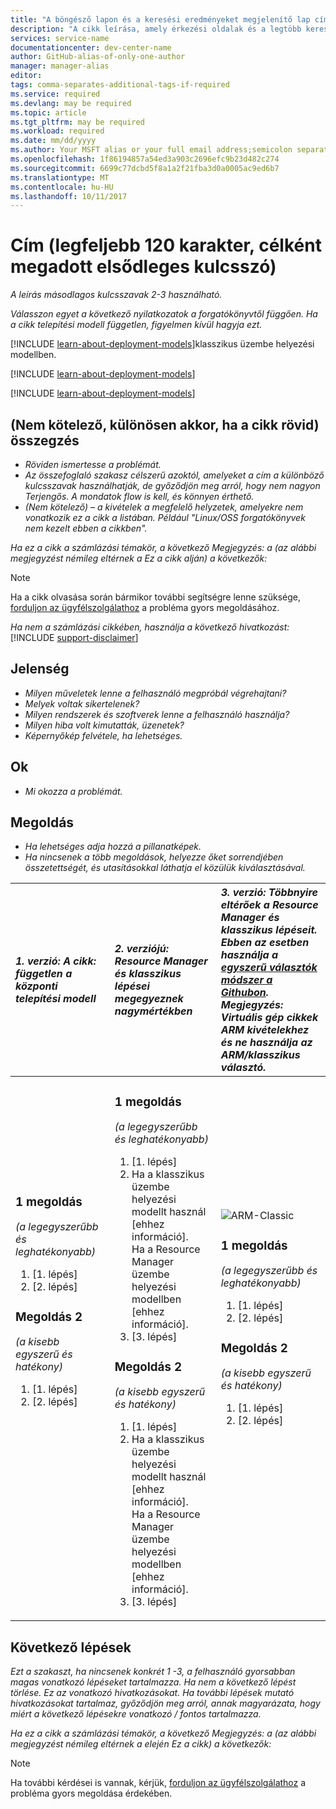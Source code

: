 ```yaml
---
title: "A böngésző lapon és a keresési eredményeket megjelenítő lap címe"
description: "A cikk leírása, amely érkezési oldalak és a legtöbb keresési eredmények között megjelenik"
services: service-name
documentationcenter: dev-center-name
author: GitHub-alias-of-only-one-author
manager: manager-alias
editor: 
tags: comma-separates-additional-tags-if-required
ms.service: required
ms.devlang: may be required
ms.topic: article
ms.tgt_pltfrm: may be required
ms.workload: required
ms.date: mm/dd/yyyy
ms.author: Your MSFT alias or your full email address;semicolon separates two or more
ms.openlocfilehash: 1f86194857a54ed3a903c2696efc9b23d482c274
ms.sourcegitcommit: 6699c77dcbd5f8a1a2f21fba3d0a0005ac9ed6b7
ms.translationtype: MT
ms.contentlocale: hu-HU
ms.lasthandoff: 10/11/2017
---
```

# <a name="title-maximum-120-characters-target-the-primary-keyword"></a>Cím (legfeljebb 120 karakter, célként megadott elsődleges kulcsszó)
*A leírás másodlagos kulcsszavak 2-3 használható.*

*Válasszon egyet a következő nyilatkozatok a forgatókönyvtől függően. Ha a cikk telepítési modell független, figyelmen kívül hagyja ezt.*

[!INCLUDE [learn-about-deployment-models](../../includes/learn-about-deployment-models-rm-include.md)]klasszikus üzembe helyezési modellben.

[!INCLUDE [learn-about-deployment-models](../../includes/learn-about-deployment-models-classic-include.md)]

[!INCLUDE [learn-about-deployment-models](../../learn-about-deployment-models-both-include.md)]

## <a name="summary-optional-especially-when-the-article-is-short"></a>(Nem kötelező, különösen akkor, ha a cikk rövid) összegzés
* *Röviden ismertesse a problémát.*
* *Az összefoglaló szakasz célszerű azoktól, amelyeket a cím a különböző kulcsszavak használhatják, de győződjön meg arról, hogy nem nagyon Terjengős. A mondatok flow is kell, és könnyen érthető.*
* *(Nem kötelező) – a kivételek a megfelelő helyzetek, amelyekre nem vonatkozik ez a cikk a listában. Például "Linux/OSS forgatókönyvek nem kezelt ebben a cikkben".*

*Ha ez a cikk a számlázási témakör, a következő Megjegyzés: a (az alábbi megjegyzést némileg eltérnek a Ez a cikk alján) a következők:*

> [!NOTE]
> Ha a cikk olvasása során bármikor további segítségre lenne szüksége, [forduljon az ügyfélszolgálathoz](https://portal.azure.com/?#blade/Microsoft_Azure_Support/HelpAndSupportBlade) a probléma gyors megoldásához.
> 
> 

*Ha nem a számlázási cikkében, használja a következő hivatkozást:*
[!INCLUDE [support-disclaimer](../../includes/support-disclaimer.md)]

## <a name="symptom"></a>Jelenség
* *Milyen műveletek lenne a felhasználó megpróbál végrehajtani?*
* *Melyek voltak sikertelenek?*
* *Milyen rendszerek és szoftverek lenne a felhasználó használja?*
* *Milyen hiba volt kimutatták, üzenetek?*
* *Képernyőkép felvétele, ha lehetséges.*

## <a name="cause"></a>Ok
* *Mi okozza a problémát.*

## <a name="solution"></a>Megoldás
* *Ha lehetséges adja hozzá a pillanatképek.*
* *Ha nincsenek a több megoldások, helyezze őket sorrendjében összetettségét, és utasításokkal láthatja el közülük kiválasztásával.*

| <em>1. verzió: A cikk: független a központi telepítési modell</em> | <em>2. verziójú: Resource Manager és klasszikus lépései megegyeznek nagymértékben</em> | <em>3. verzió: Többnyire eltérőek a Resource Manager és klasszikus lépéseit. <br />Ebben az esetben használja a <a href="https://github.com/Azure/azure-content-pr/blob/master/contributor-guide/custom-markdown-extensions.md#simple-selectors">egyszerű választók módszer a Githubon</a>. <br />Megjegyzés: Virtuális gép cikkek ARM kivételekhez és ne használja az ARM/klasszikus választó.</em> |
|:--- |:--- |:--- |
| <p><h3>1 megoldás</h3><em>(a legegyszerűbb és leghatékonyabb)</em></p><ol><li>[1. lépés]</li><li>[2. lépés]</li></ol><p><h3>Megoldás 2</h3><em>(a kisebb egyszerű és hatékony)</em></p><ol><li>[1. lépés]</li><li>[2. lépés]</li></ol><br /><br /><br /><br /><br /><br /><br /><br /> |<p><h3>1 megoldás</h3><em>(a legegyszerűbb és leghatékonyabb)</em></p><ol><li>[1. lépés]</li><li>Ha a klasszikus üzembe helyezési modellt használ [ehhez információ].<br />Ha a Resource Manager üzembe helyezési modellben [ehhez információ].</li><li>[3. lépés]</li></ol><p><h3>Megoldás 2</h3><em>(a kisebb egyszerű és hatékony)</em></p><ol><li>[1. lépés]</li><li>Ha a klasszikus üzembe helyezési modellt használ [ehhez információ].<br />Ha a Resource Manager üzembe helyezési modellben [ehhez információ].</li><li>[3. lépés]</li></ol> |<img src="media/markdown-template-for-support-articles-symptom-cause-resolution/rm-classic.png" alt="ARM-Classic"><p><h3>1 megoldás</h3><em>(a legegyszerűbb és leghatékonyabb)</em></p><ol><li>[1. lépés]</li><li>[2. lépés]</li></ol><p><h3>Megoldás 2</h3><em>(a kisebb egyszerű és hatékony)</em></p><ol><li>[1. lépés]</li><li>[2. lépés]</li></ol><br /><br /><br /><br /> |

## <a name="next-steps"></a>Következő lépések
*Ezt a szakaszt, ha nincsenek konkrét 1 -3, a felhasználó gyorsabban magas vonatkozó lépéseket tartalmazza. Ha nem a következő lépést törlése. Ez az vonatkozó hivatkozásokat. Ha további lépések mutató hivatkozásokat tartalmaz, győződjön meg arról, annak magyarázata, hogy miért a következő lépésekre vonatkozó / fontos tartalmazza.*

*Ha ez a cikk a számlázási témakör, a következő Megjegyzés: a (az alábbi megjegyzést némileg eltérnek a elején Ez a cikk) a következők:*

> [!NOTE]
> Ha további kérdései is vannak, kérjük, [forduljon az ügyfélszolgálathoz](https://portal.azure.com/?#blade/Microsoft_Azure_Support/HelpAndSupportBlade) a probléma gyors megoldása érdekében.
> 
> 

